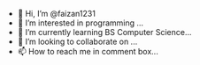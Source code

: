 - 👋 Hi, I’m @faizan1231
- 👀 I’m interested in programming ...
- 🌱 I’m currently learning BS Computer Science...
- 💞️ I’m looking to collaborate on ...
- 📫 How to reach me  in comment box...

<!---
faizan1231/faizan1231 is a ✨ special ✨ repository because its `README.md` (this file) appears on your GitHub profile.
You can click the Preview link to take a look at your changes.
--->
